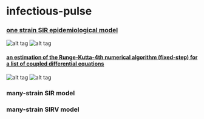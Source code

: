 # infectious-pulse
### [one strain SIR epidemiological model](http://nbviewer.ipython.org/github/alvason/infectious-pulse/blob/master/sir/sir.ipynb)
![alt tag](https://github.com/alvason/infectious-pulse/blob/master/sir/figure/sir.png)
![alt tag](https://github.com/alvason/infectious-pulse/blob/master/sir/figure/revivalSIR.png)
#### [an estimation of the Runge-Kutta-4th numerical algorithm (fixed-step) for a list of coupled differential equations](http://nbviewer.ipython.org/github/alvason/infectious-pulse/blob/master/sir/runge-kutta.ipynb)
![alt tag](https://github.com/alvason/infectious-pulse/blob/master/sir/figure/effectivenessRK4.png)
![alt tag](https://github.com/alvason/infectious-pulse/blob/master/sir/figure/errorRK4.png)
### many-strain SIR model
### many-strain SIRV model
